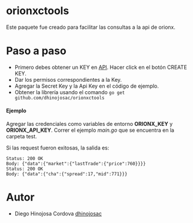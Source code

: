 
# orionxctools 

Este paquete fue creado para facilitar las consultas a la api de orionx.

Paso a paso
============

* Primero debes obtener un KEY en [API](https://orionx.com/developers/keys). Hacer click en el botón CREATE KEY.
* Dar los permisos correspondientes a la Key.
* Agregar la Secret Key y la Api Key en el código de ejemplo.
* Obtener la librería usando el comando ```go get github.com/dhinojosac/orionxctools```

#### Ejemplo
Agregar las credenciales como variables de entorno **ORIONX_KEY** y **ORIONX_API_KEY**.
Correr el ejemplo *main.go* que se encuentra en la carpeta test.


Si las request fueron exitosas, la salida es:
```
Status: 200 OK
Body: {"data":{"market":{"lastTrade":{"price":760}}}}
Status: 200 OK
Body: {"data":{"cha":{"spread":17,"mid":771}}}
```

Autor
=====

* Diego Hinojosa Cordova [dhinojosac](http://github.com/dhinojosac)

